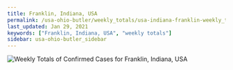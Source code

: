 ```yaml
---
title: Franklin, Indiana, USA
permalink: /usa-ohio-butler/weekly_totals/usa-indiana-franklin-weekly_totals.html
last_updated: Jan 29, 2021
keywords: ["Franklin, Indiana, USA", "weekly totals"]
sidebar: usa-ohio-butler_sidebar
---
```


![Weekly Totals of Confirmed Cases for Franklin, Indiana, USA](/covid_tracker/images/graphs/usa-indiana-franklin-weekly_totals_graph.png)
